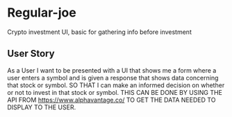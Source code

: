 # Regular-joe
Crypto investment UI, basic for gathering info before investment

## User Story

As a User I want to be presented with a UI that shows me a form where a user enters a symbol and is given a response that shows data concerning that stock or symbol.
SO THAT I can make an informed decision on whether or not to invest in that stock or symbol.
THIS CAN BE DONE BY USING THE API FROM https://www.alphavantage.co/ TO GET THE DATA NEEDED TO DISPLAY TO THE USER.
